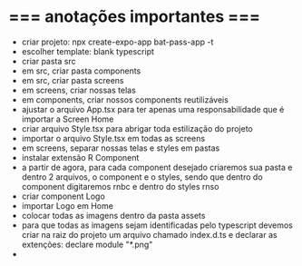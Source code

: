 # === anotações importantes ===

- criar projeto: npx create-expo-app bat-pass-app -t
- escolher template: blank typescript
- criar pasta src
- em src, criar pasta components
- em src, criar pasta screens
- em screens, criar nossas telas
- em components, criar nossos components reutilizáveis
- ajustar o arquivo App.tsx para ter apenas uma responsabilidade que é importar a Screen Home
- criar arquivo Style.tsx para abrigar toda estilização do projeto
- importar o arquivo Style.tsx em todas as screens
- em screens, separar nossas telas e styles em pastas
- instalar extensão R Component
- a partir de agora, para cada component desejado criaremos sua pasta e dentro 2 arquivos, o component e o styles, sendo que dentro do component digitaremos rnbc e dentro do styles rnso
- criar component Logo
- importar Logo em Home
- colocar todas as imagens dentro da pasta assets
- para que todas as imagens sejam identificadas pelo typescript devemos criar na raiz do projeto um arquivo chamado index.d.ts e declarar as extenções: declare module "*.png"
- 
